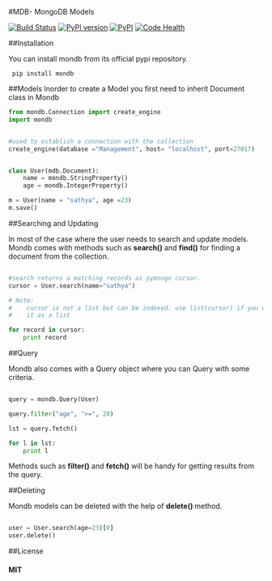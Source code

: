
#MDB- MongoDB Models

[![Build Status](https://travis-ci.org/RevelutionWind/MDB.svg?branch=master)](https://travis-ci.org/RevelutionWind/MDB)
[![PyPI version](https://badge.fury.io/py/mondb.svg)](http://badge.fury.io/py/mondb)
[![PyPI](https://img.shields.io/pypi/dm/mondb.svg)](https://pypi.python.org/pypi/mondb)
[![Code Health](https://landscape.io/github/RevelutionWind/MDB/master/landscape.svg?style=flat)](https://landscape.io/github/RevelutionWind/MDB/master)

##Installation
  
  You can install mondb from its official pypi repository.
  
  ```
   pip install mondb

  ```

##Models
 Inorder to create a Model you first need to inherit Document class in Mondb
 
 ```python
 from mondb.Connection import create_engine
 import mondb
 
 
 #used to establish a connection with the collection
 create_engine(database ="Management", host= "localhost", port=27017)
 
 
 class User(mdb.Document):
     name = mondb.StringProperty()
     age = mondb.IntegerProperty()
 
 m = User(name = "sathya", age =23)
 m.save()
 ```
 
##Searching and Updating

 In most of the case where the user needs to search and update models.
 Mondb comes with methods such as <b>search()</b> and <b>find()</b> for finding
 a document from the collection.
 
 
 ```python
 
 #search returns a matching records as pymongo cursor.
 cursor = User.search(name="sathya")
 
 # Note:
 #    cursor is not a list but can be indexed. use list(cursor) if you want to use
 #    it as a list
 
 for record in cursor:
     print record
 
 ```
 
##Query
 
 Mondb also comes with a Query object where you can Query with some 
 criteria.
 
 ```python
 
 query = mondb.Query(User)
 
 query.filter("age", ">=", 20)
 
 lst = query.fetch()
 
 for l in lst:
     print l
 
 ```
 
 Methods such as <b>filter()</b> and <b> fetch()</b> will be handy for getting results from
 the query.
 
 
##Deleting

 Mondb models can be deleted with the help of <b> delete() </b> method.
 
 ```python
 
 user = User.search(age=23)[0]
 user.delete()
 
 ```
 
 
##License

<h4>MIT</h4>
 
 
 